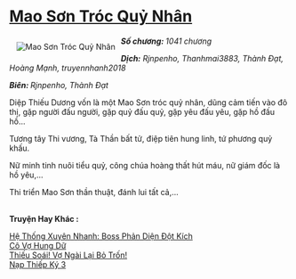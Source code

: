 <a href="https://utruyen.com/mao-son-troc-quy-nhan/17567/" title="Mao Sơn Tróc Quỷ Nhân"><h1>Mao Sơn Tróc Quỷ Nhân</h1></a><div style="display:table"><img align="right" style="float: left; padding: 10px;" src="https://utruyen.com/images/story/200x260/mao-son-troc-quy-nhan.jpg" alt="Mao Sơn Tróc Quỷ Nhân"><b><i>Số chương: </i></b><i>1041 chương</i><p></p><b><i>Dịch:</i></b><i> Rjnpenho, Thanhmai3883, Thành Đạt, Hoàng Mạnh, truyennhanh2018<p></p><b>Biên: </b>Rjnpenho, Thành Đạt<p></p></i>Diệp Thiếu Dương vốn là một Mao Sơn tróc quỷ nhân, dũng cảm tiến vào đô thị, gặp người đấu người, gặp quỷ đấu quỷ, gặp yêu đấu yêu, gặp hồ đấu hồ...<p></p>Tương tây Thi vương, Tà Thần bất tử, điệp tiên hung linh, tứ phương quỷ khấu.<p></p>Nữ minh tinh nuôi tiểu quỷ, công chúa hoàng thất hút máu, nữ giám đốc là hồ yêu,...<p></p>Thi triển Mao Sơn thần thuật, đánh lui tất cả,...</div><p><br><b>Truyện Hay Khác :</b></p><a href="https://utruyen.com/he-thong-xuyen-nhanh-boss-phan-dien-dot-kich/17449/" alt="Hệ Thống Xuyên Nhanh: Boss Phản Diện Đột Kích">Hệ Thống Xuyên Nhanh: Boss Phản Diện Đột Kích</a><br/><a href="https://www.wattpad.com/story/206261188-c%C3%B4-v%E1%BB%A3-hung-d%E1%BB%AF" alt="Cô Vợ Hung Dữ">Cô Vợ Hung Dữ</a><br/><a href="https://github.com/quanluxury/ngontinhhot/tree/master/truyenhay/18357/" alt="Thiếu Soái! Vợ Ngài Lại Bỏ Trốn!">Thiếu Soái! Vợ Ngài Lại Bỏ Trốn!</a><br/><a href="https://github.com/quanluxury/ngontinhhot/tree/master/truyenhay/21677/" alt="Nạp Thiếp Ký 3">Nạp Thiếp Ký 3</a><br/>